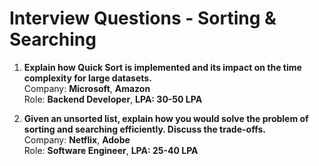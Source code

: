 # Interview Questions - Sorting & Searching

1. **Explain how Quick Sort is implemented and its impact on the time complexity for large datasets.**  
   Company: **Microsoft**, **Amazon**  
   Role: **Backend Developer**, **LPA: 30-50 LPA**

2. **Given an unsorted list, explain how you would solve the problem of sorting and searching efficiently. Discuss the trade-offs.**  
   Company: **Netflix**, **Adobe**  
   Role: **Software Engineer**, **LPA: 25-40 LPA**
